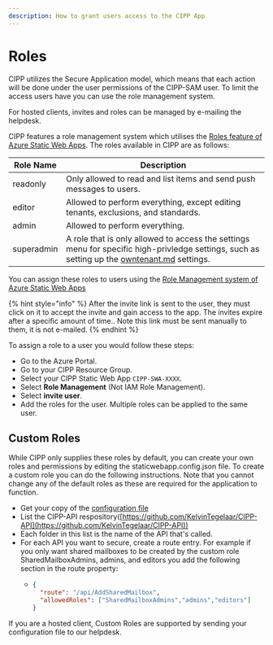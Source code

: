```yaml
---
description: How to grant users access to the CIPP App
---
```


# Roles

CIPP utilizes the Secure Application model, which means that each action will be done under the user permissions of the CIPP-SAM user. To limit the access users have you can use the role management system.

For hosted clients, invites and roles can be managed by e-mailing the helpdesk.

CIPP features a role management system which utilises the [Roles feature of Azure Static Web Apps](https://docs.microsoft.com/en-us/azure/static-web-apps/authentication-authorization?tabs=invitations#roles). The roles available in CIPP are as follows:

| Role Name  | Description                                                                                                                                                           |
| ---------- | --------------------------------------------------------------------------------------------------------------------------------------------------------------------- |
| readonly   | Only allowed to read and list items and send push messages to users.                                                                                                  |
| editor     | Allowed to perform everything, except editing tenants, exclusions, and standards.                                                                                     |
| admin      | Allowed to perform everything.                                                                                                                                        |
| superadmin | A role that is only allowed to access the settings menu for specific high-privledge settings, such as setting up the [owntenant.md](owntenant.md "mention") settings. |

You can assign these roles to users using the [Role Management system of Azure Static Web Apps](https://docs.microsoft.com/en-us/azure/static-web-apps/authentication-authorization?tabs=invitations#role-management)

{% hint style="info" %}
After the invite link is sent to the user, they must click on it to accept the invite and gain access to the app. The invites expire after a specific amount of time.. Note this link must be sent manually to them, it is not e-mailed.
{% endhint %}

To assign a role to a user you would follow these steps:

* Go to the Azure Portal.
* Go to your CIPP Resource Group.
* Select your CIPP Static Web App `CIPP-SWA-XXXX`.
* Select **Role Management** (Not IAM Role Management).
* Select **invite user**.
* Add the roles for the user. Multiple roles can be applied to the same user.

## Custom Roles

While CIPP only supplies these roles by default, you can create your own roles and permissions by editing the staticwebapp.config.json file. To create a custom role you can do the following instructions. Note that you cannot change any of the default roles as these are required for the application to function.

* Get your copy of the [configuration file](https://github.com/KelvinTegelaar/CIPP/blob/main/staticwebapp.config.json)
* List the CIPP-API respository([https://github.com/KelvinTegelaar/CIPP-API](https://github.com/KelvinTegelaar/CIPP-API))
* Each folder in this list is the name of the API that's called.&#x20;
* For each API you want to secure, create a route entry. For example if you only want shared mailboxes to be created by the custom role SharedMailboxAdmins, admins, and editors you add the following section in the route property:
  * ```json
    {
      "route": "/api/AddSharedMailbox",
      "allowedRoles": ["SharedMailboxAdmins","admins","editors"]
    }
    ```

If you are a hosted client, Custom Roles are supported by sending your configuration file to our helpdesk.&#x20;
